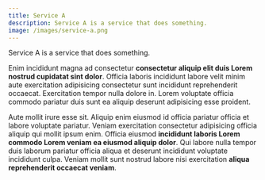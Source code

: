 ```yaml
---
title: Service A
description: Service A is a service that does something.
image: /images/service-a.png
---
```


Service A is a service that does something.

Enim incididunt magna ad consectetur **consectetur aliquip elit duis Lorem nostrud cupidatat sint dolor**. Officia laboris incididunt labore velit minim aute exercitation adipisicing consectetur sunt incididunt reprehenderit occaecat. Exercitation tempor nulla dolore in. Lorem voluptate officia commodo pariatur duis sunt ea aliquip deserunt adipisicing esse proident.

Aute mollit irure esse sit. Aliquip enim eiusmod id officia pariatur officia et labore voluptate pariatur. Veniam exercitation consectetur adipisicing officia aliquip qui mollit ipsum enim. Officia eiusmod **incididunt laboris Lorem commodo Lorem veniam ea eiusmod aliquip dolor**. Qui labore nulla tempor duis laborum pariatur officia aliqua et deserunt incididunt voluptate incididunt culpa. Veniam mollit sunt nostrud labore nisi exercitation **aliqua reprehenderit occaecat veniam**.